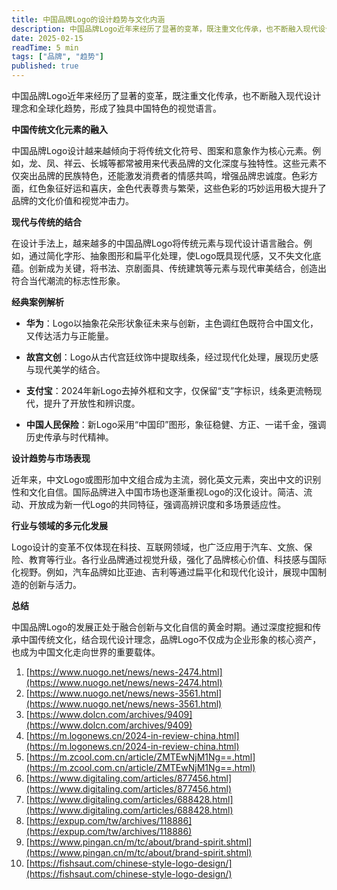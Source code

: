 ```yaml
---
title: 中国品牌Logo的设计趋势与文化内涵
description: 中国品牌Logo近年来经历了显著的变革，既注重文化传承，也不断融入现代设计理念和全球化趋势，形成了独具中国特色的视觉语言。
date: 2025-02-15
readTime: 5 min
tags: ["品牌", "趋势"]
published: true
---
```


中国品牌Logo近年来经历了显著的变革，既注重文化传承，也不断融入现代设计理念和全球化趋势，形成了独具中国特色的视觉语言。

**中国传统文化元素的融入**

中国品牌Logo设计越来越倾向于将传统文化符号、图案和意象作为核心元素。例如，龙、凤、祥云、长城等都常被用来代表品牌的文化深度与独特性。这些元素不仅突出品牌的民族特色，还能激发消费者的情感共鸣，增强品牌忠诚度。色彩方面，红色象征好运和喜庆，金色代表尊贵与繁荣，这些色彩的巧妙运用极大提升了品牌的文化价值和视觉冲击力。

**现代与传统的结合**

在设计手法上，越来越多的中国品牌Logo将传统元素与现代设计语言融合。例如，通过简化字形、抽象图形和扁平化处理，使Logo既具现代感，又不失文化底蕴。创新成为关键，将书法、京剧面具、传统建筑等元素与现代审美结合，创造出符合当代潮流的标志性形象。

**经典案例解析**

- **华为**：Logo以抽象花朵形状象征未来与创新，主色调红色既符合中国文化，又传达活力与正能量。
    
- **故宫文创**：Logo从古代宫廷纹饰中提取线条，经过现代化处理，展现历史感与现代美学的结合。
    
- **支付宝**：2024年新Logo去掉外框和文字，仅保留“支”字标识，线条更流畅现代，提升了开放性和辨识度。
    
- **中国人民保险**：新Logo采用“中国印”图形，象征稳健、方正、一诺千金，强调历史传承与时代精神。
    

**设计趋势与市场表现**

近年来，中文Logo或图形加中文组合成为主流，弱化英文元素，突出中文的识别性和文化自信。国际品牌进入中国市场也逐渐重视Logo的汉化设计。简洁、流动、开放成为新一代Logo的共同特征，强调高辨识度和多场景适应性。

**行业与领域的多元化发展**

Logo设计的变革不仅体现在科技、互联网领域，也广泛应用于汽车、文旅、保险、教育等行业。各行业品牌通过视觉升级，强化了品牌核心价值、科技感与国际化视野。例如，汽车品牌如比亚迪、吉利等通过扁平化和现代化设计，展现中国制造的创新与活力。

**总结**

中国品牌Logo的发展正处于融合创新与文化自信的黄金时期。通过深度挖掘和传承中国传统文化，结合现代设计理念，品牌Logo不仅成为企业形象的核心资产，也成为中国文化走向世界的重要载体。

1. [https://www.nuogo.net/news/news-2474.html](https://www.nuogo.net/news/news-2474.html)
2. [https://www.nuogo.net/news/news-3561.html](https://www.nuogo.net/news/news-3561.html)
3. [https://www.dolcn.com/archives/9409](https://www.dolcn.com/archives/9409)
4. [https://m.logonews.cn/2024-in-review-china.html](https://m.logonews.cn/2024-in-review-china.html)
5. [https://m.zcool.com.cn/article/ZMTEwNjM1Ng==.html](https://m.zcool.com.cn/article/ZMTEwNjM1Ng==.html)
6. [https://www.digitaling.com/articles/877456.html](https://www.digitaling.com/articles/877456.html)
7. [https://www.digitaling.com/articles/688428.html](https://www.digitaling.com/articles/688428.html)
8. [https://expup.com/tw/archives/118886](https://expup.com/tw/archives/118886)
9. [https://www.pingan.cn/m/tc/about/brand-spirit.shtml](https://www.pingan.cn/m/tc/about/brand-spirit.shtml)
10. [https://fishsaut.com/chinese-style-logo-design/](https://fishsaut.com/chinese-style-logo-design/)
